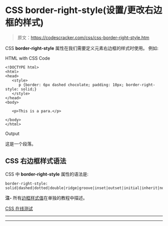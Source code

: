 # CSS border-right-style(设置/更改右边框的样式)

> 原文：<https://codescracker.com/css/css-border-right-style.htm>

CSS **border-right-style** 属性在我们需要定义元素右边框的样式时使用。 例如:

HTML with CSS Code

```
<!DOCTYPE html>
<html>
<head>
   <style>
      p {border: 6px dashed chocolate; padding: 10px; border-right-style: solid;}
   </style>
</head>
<body>

   <p>This is a para.</p>

</body>
</html>
```

Output

这是一个段落。

## CSS 右边框样式语法

CSS 中 **border-right-style** 属性的语法是:

```
border-right-style: solid|dashed|dotted|double|ridge|groove|inset|outset|initial|inherit|none|hidden;
```

**注-** 所有[边框样式值](/css/css-border-style-values.htm)在单独的教程中描述。

[CSS 在线测试](/exam/showtest.php?subid=5)

* * *

* * *